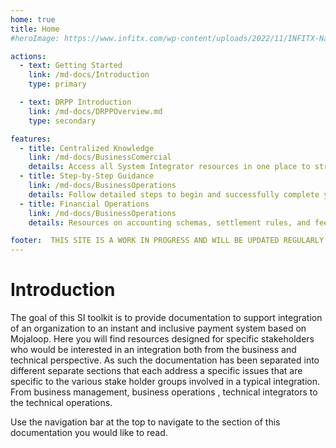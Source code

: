 ```yaml
---
home: true
title: Home
#heroImage: https://www.infitx.com/wp-content/uploads/2022/11/INFITX-Name-and-Text-Cropped--1024x344.png

actions:
  - text: Getting Started
    link: /md-docs/Introduction
    type: primary

  - text: DRPP Introduction
    link: /md-docs/DRPPOverview.md
    type: secondary

features:
  - title: Centralized Knowledge
    link: /md-docs/BusinessComercial
    details: Access all System Integrator resources in one place to streamline your integration journey. 
  - title: Step-by-Step Guidance
    link: /md-docs/BusinessOperations
    details: Follow detailed steps to begin and successfully complete your Mojaloop integration process. 
  - title: Financial Operations  
    link: /md-docs/BusinessOperations  
    details: Resources on accounting schemas, settlement rules, and fee implementation for financial staff overseeing integration.  

footer:  THIS SITE IS A WORK IN PROGRESS AND WILL BE UPDATED REGULARLY
---
```

# Introduction
The goal of this SI toolkit is to provide documentation to support integration of an organization to an instant and inclusive payment system based on Mojaloop. Here you will find resources designed for specific stakeholders who would be interested in an integration both from the business and technical perspective. As such the documentation has been separated into different separate sections that each address a specific issues that are specific to the various stake holder groups involved in a typical integration. From business management, business operations , technical integrators to the technical operations.

Use the navigation bar at the top to navigate to the section of this documentation you would like to read.


[default-theme-home]: https://www.infitx.com/wp-content/uploads/2022/11/cropped-INFITX-Icon-White-Cropped-270x270.png#home-page
